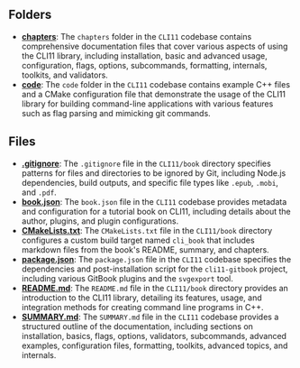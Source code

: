 ## Folders
- **[chapters](book/chapters.driver.md)**: The `chapters` folder in the `CLI11` codebase contains comprehensive documentation files that cover various aspects of using the CLI11 library, including installation, basic and advanced usage, configuration, flags, options, subcommands, formatting, internals, toolkits, and validators.
- **[code](book/code.driver.md)**: The `code` folder in the `CLI11` codebase contains example C++ files and a CMake configuration file that demonstrate the usage of the CLI11 library for building command-line applications with various features such as flag parsing and mimicking git commands.

## Files
- **[.gitignore](book/.gitignore.driver.md)**: The `.gitignore` file in the `CLI11/book` directory specifies patterns for files and directories to be ignored by Git, including Node.js dependencies, build outputs, and specific file types like `.epub`, `.mobi`, and `.pdf`.
- **[book.json](book/book.json.driver.md)**: The `book.json` file in the `CLI11` codebase provides metadata and configuration for a tutorial book on CLI11, including details about the author, plugins, and plugin configurations.
- **[CMakeLists.txt](book/CMakeLists.txt.driver.md)**: The `CMakeLists.txt` file in the `CLI11/book` directory configures a custom build target named `cli_book` that includes markdown files from the book's README, summary, and chapters.
- **[package.json](book/package.json.driver.md)**: The `package.json` file in the `CLI11` codebase specifies the dependencies and post-installation script for the `cli11-gitbook` project, including various GitBook plugins and the `svgexport` tool.
- **[README.md](book/README.md.driver.md)**: The `README.md` file in the `CLI11/book` directory provides an introduction to the CLI11 library, detailing its features, usage, and integration methods for creating command line programs in C++.
- **[SUMMARY.md](book/SUMMARY.md.driver.md)**: The `SUMMARY.md` file in the `CLI11` codebase provides a structured outline of the documentation, including sections on installation, basics, flags, options, validators, subcommands, advanced examples, configuration files, formatting, toolkits, advanced topics, and internals.
